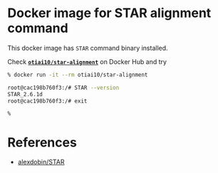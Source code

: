 # Docker image for STAR alignment command

This docker image has `STAR` command binary installed.

Check **[`otiai10/star-alignment`](https://hub.docker.com/r/otiai10/star-alignment/)** on Docker Hub and try

```sh
% docker run -it --rm otiai10/star-alignment

root@cac198b760f3:/# STAR --version
STAR_2.6.1d
root@cac198b760f3:/# exit

% 
```

# References

- [alexdobin/STAR](https://github.com/alexdobin/STAR)